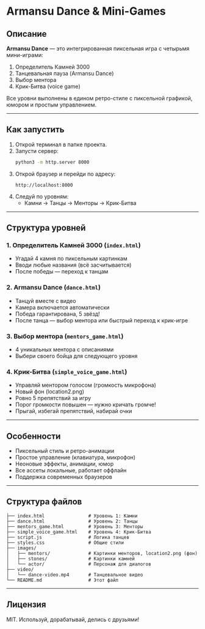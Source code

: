 # Armansu Dance & Mini-Games

## Описание

**Armansu Dance** — это интегрированная пиксельная игра с четырьмя мини-играми:
1. Определитель Камней 3000
2. Танцевальная пауза (Armansu Dance)
3. Выбор ментора
4. Крик-Битва (voice game)

Все уровни выполнены в едином ретро-стиле с пиксельной графикой, юмором и простым управлением.

---

## Как запустить

1. Открой терминал в папке проекта.
2. Запусти сервер:
   ```sh
   python3 -m http.server 8000
   ```
3. Открой браузер и перейди по адресу:
   ```
   http://localhost:8000
   ```
4. Следуй по уровням:
   - Камни → Танцы → Менторы → Крик-Битва

---

## Структура уровней

### 1. Определитель Камней 3000 (`index.html`)
- Угадай 4 камня по пиксельным картинкам
- Вводи любые названия (всё засчитывается)
- После победы — переход к танцам

### 2. Armansu Dance (`dance.html`)
- Танцуй вместе с видео
- Камера включается автоматически
- Победа гарантирована, 5 звёзд!
- После танца — выбор ментора или быстрый переход к крик-игре

### 3. Выбор ментора (`mentors_game.html`)
- 4 уникальных ментора с описаниями
- Выбери своего бойца для следующего уровня

### 4. Крик-Битва (`simple_voice_game.html`)
- Управляй ментором голосом (громкость микрофона)
- Новый фон (location2.png)
- Ровно 5 препятствий за игру
- Порог громкости повышен — нужно кричать громче!
- Прыгай, избегай препятствий, набирай очки

---

## Особенности
- Пиксельный стиль и ретро-анимации
- Простое управление (клавиатура, микрофон)
- Неоновые эффекты, анимации, юмор
- Все ассеты локальные, работает оффлайн
- Поддержка современных браузеров

---

## Структура файлов
```
├── index.html                # Уровень 1: Камни
├── dance.html                # Уровень 2: Танцы
├── mentors_game.html         # Уровень 3: Менторы
├── simple_voice_game.html    # Уровень 4: Крик-Битва
├── script.js                 # Логика танцев
├── styles.css                # Общие стили
├── images/
│   ├── mentors/              # Картинки менторов, location2.png (фон)
│   ├── stones/               # Картинки камней
│   └── actor/                # Персонаж для диалогов
├── video/
│   └── dance-video.mp4       # Танцевальное видео
└── README.md                 # Этот файл
```

---

## Лицензия

MIT. Используй, дорабатывай, делись с друзьями!
